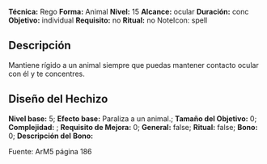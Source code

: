 
**Técnica:** Rego
**Forma:** Animal
**Nivel:** 15
**Alcance:** ocular 
**Duración:** conc  
**Objetivo:** individual
**Requisito:** no
**Ritual:** no
NoteIcon: spell




## Descripción 
<p>Mantiene rígido a un animal siempre que puedas mantener contacto ocular con él y te concentres.</p>

## Diseño del Hechizo 

**Nivel base:** 5; **Efecto base:** Paraliza a un animal.;  **Tamaño del **Objetivo:**** 0; **Complejidad:** ; **Requisito de Mejora:** 0; **General:** false; **Ritual:** false; **Bono:** 0; **Descripción del** **Bono:** 

Fuente: ArM5 página 186